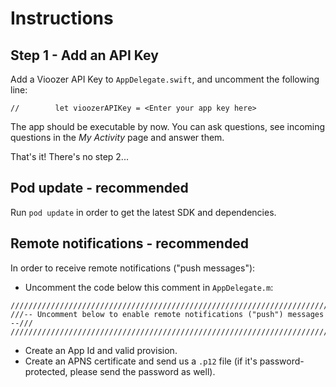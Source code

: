 # Instructions

## Step 1 - Add an API Key
Add a Vioozer API Key to `AppDelegate.swift`, and uncomment the following line:

    //        let vioozerAPIKey = <Enter your app key here>


The app should be executable by now. You can ask questions, see incoming questions in the *My Activity* page and answer them. 

That's it! There's no step 2...

## Pod update - recommended
Run `pod update` in order to get the latest SDK and dependencies.

## Remote notifications - recommended
In order to receive remote notifications ("push messages"):

* Uncomment the code below this comment in `AppDelegate.m`:

```
/////////////////////////////////////////////////////////////////////////////
///-- Uncomment below to enable remote notifications ("push") messages  --///
/////////////////////////////////////////////////////////////////////////////
```

* Create an App Id and valid provision.
* Create an APNS certificate and send us a `.p12` file (if it's password-protected, please send the password as well).
